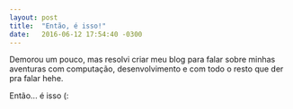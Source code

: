```yaml
---
layout: post
title:  "Então, é isso!"
date:   2016-06-12 17:54:40 -0300
---
```


Demorou um pouco, mas resolvi criar meu blog para falar sobre minhas aventuras com computação, desenvolvimento e com todo o resto que der pra falar hehe.

Então... é isso (:
